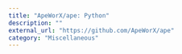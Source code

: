 ```yaml
---
title: "ApeWorX/ape: Python"
description: ""
external_url: "https://github.com/ApeWorX/ape"
category: "Miscellaneous"
---
```

